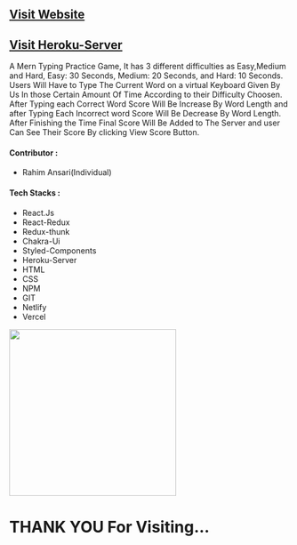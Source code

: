 <h2><a href="https://csb-lj6tvb.netlify.app/" target="_blank">Visit Website</a></h2>
<h2><a href="https://rahimansari.herokuapp.com/rahi" target="_blank">Visit Heroku-Server</a></h2>
A Mern Typing Practice Game, It has 3 different difficulties
as Easy,Medium and Hard, Easy: 30 Seconds, Medium: 20 Seconds, and Hard: 10 Seconds.
Users Will Have to Type The Current Word on a virtual Keyboard Given By Us 
In those Certain Amount Of Time According to their Difficulty Choosen.
After Typing each Correct Word Score Will Be Increase By Word Length 
and after Typing Each Incorrect word Score Will Be Decrease By Word Length.
After Finishing the Time Final Score Will Be Added to The Server and 
user Can See Their Score By clicking View Score Button.

<h4>Contributor : </h4>
<ul><li>
  Rahim Ansari(Individual)
  </li></ul>
  
  <h4>Tech Stacks : </h4>
  <ul>
  <li>React.Js</li>
  <li>React-Redux</li>
  <li>Redux-thunk</li>
  <li>Chakra-Ui</li>
  <li>Styled-Components</li>
  <li>Heroku-Server</li>
  <li>HTML</li>
  <li>CSS</li>
  <li>NPM</li>
  <li>GIT</li>
  <li>Netlify</li>
  <li>Vercel</li>
</ul>
 <img src="https://64.media.tumblr.com/d0635fa4e4bf417b33f24bd481c21f88/tumblr_ppcabrYCWy1ue08b9o1_540.gif" width="300"  />

 <h1 >THANK YOU For Visiting...</h1>

